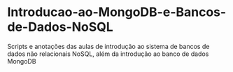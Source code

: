 # Introducao-ao-MongoDB-e-Bancos-de-Dados-NoSQL
Scripts e anotações das aulas de introdução ao sistema de bancos de dados não relacionais NoSQL, além da introdução ao banco de dados MongoDB
